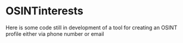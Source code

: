 # OSINTinterests
Here is some code still in development of a tool for creating an OSINT profile either via phone number or email
